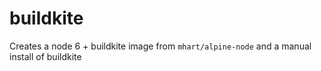 # buildkite 

Creates a node 6 + buildkite image from `mhart/alpine-node` and a manual install of buildkite




